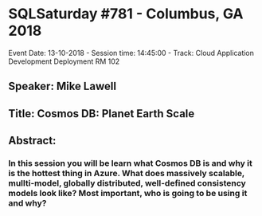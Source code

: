 # SQLSaturday #781 - Columbus, GA 2018
Event Date: 13-10-2018 - Session time: 14:45:00 - Track: Cloud Application Development  Deployment    RM 102
## Speaker: Mike Lawell
## Title: Cosmos DB: Planet Earth Scale
## Abstract:
### In this session you will be learn what Cosmos DB is and why it is the hottest thing in Azure. What does massively scalable, mullti-model, globally distributed, well-defined consistency models look like? Most important, who is going to be using it and why?
